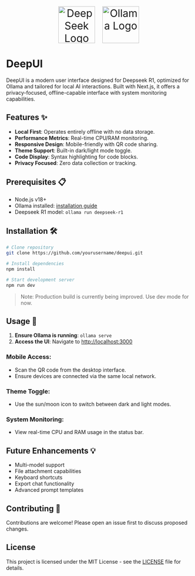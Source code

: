 <p align="center" style="display: flex; align-items: center; justify-content: center; gap: 20px; font-size: 2em;">
  <img src="https://cdn-uploads.huggingface.co/production/uploads/6797cadeb825d5b94ea8bacb/ZZWmmroc9BCvlhmxPSciH.png" alt="DeepSeek Logo" height="100">
  <img src="https://registry.npmmirror.com/@lobehub/icons-static-png/latest/files/dark/ollama.png" alt="Ollama Logo" height="100">
</p>

# DeepUI

DeepUI is a modern user interface designed for Deepseek R1, optimized for Ollama and tailored for local AI interactions. Built with Next.js, it offers a privacy-focused, offline-capable interface with system monitoring capabilities.

## Features ✨

- **Local First**: Operates entirely offline with no data storage.
- **Performance Metrics**: Real-time CPU/RAM monitoring.
- **Responsive Design**: Mobile-friendly with QR code sharing.
- **Theme Support**: Built-in dark/light mode toggle.
- **Code Display**: Syntax highlighting for code blocks.
- **Privacy Focused**: Zero data collection or tracking.

## Prerequisites 📋

- Node.js v18+
- Ollama installed: [installation guide](#)
- Deepseek R1 model: `ollama run deepseek-r1`

## Installation 🛠️

```bash
# Clone repository
git clone https://github.com/yourusername/deepui.git

# Install dependencies
npm install

# Start development server
npm run dev
```

> Note: Production build is currently being improved. Use dev mode for now.

## Usage 🚀

1. **Ensure Ollama is running**: `ollama serve`
2. **Access the UI**: Navigate to [http://localhost:3000](http://localhost:3000)

### Mobile Access:

- Scan the QR code from the desktop interface.
- Ensure devices are connected via the same local network.

### Theme Toggle:

- Use the sun/moon icon to switch between dark and light modes.

### System Monitoring:

- View real-time CPU and RAM usage in the status bar.

## Future Enhancements 💡

- Multi-model support
- File attachment capabilities
- Keyboard shortcuts
- Export chat functionality
- Advanced prompt templates

## Contributing 🤝

Contributions are welcome! Please open an issue first to discuss proposed changes.

## License

This project is licensed under the MIT License - see the [LICENSE](LICENSE) file for details.
